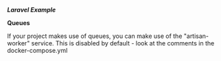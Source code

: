 ___Laravel Example___



__Queues__

If your project makes use of queues, you can make use of the "artisan-worker" service.
This is disabled by default - look at the comments in the docker-compose.yml
